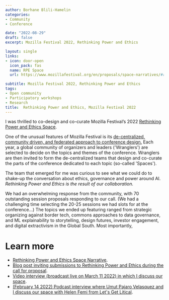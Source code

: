 ```yaml
---
author: Borhane Blili-Hamelin
categories:
- Community
- Conference

date: "2022-08-29"
draft: false
excerpt: Mozilla Festival 2022, Rethinking Power and Ethics

layout: single
links:
- icon: door-open
  icon_pack: fas
  name: RPE Space
  url: https://www.mozillafestival.org/en/proposals/space-narratives/#rethinking-power-ethics

subtitle: Mozilla Festival 2022, Rethinking Power and Ethics 
tags:
- Open community
- Participatory workshops
- Research
title:  Rethinking Power and Ethics, Mozilla Festival 2022
---
```

 
 I was thrilled to co-design and co-curate Mozilla Festival’s 2022 [Rethinking Power and Ethics Space](https://www.mozillafestival.org/en/proposals/space-narratives/#rethinking-power-ethics).
 
 One of the unusual features of Mozilla Festival is its [de-centralized, community driven, and federated approach to conference design.](https://www.mozillafestival.org/en/get-to-know-mozfest/) Each year, a global community of organizers and leaders ('Wranglers') are selected to decide on the topics and themes of the conference. Wranglers are then invited to form the de-centralized teams that design and co-curate the parts of the conference dedicated to each topic (so-called 'Spaces'). 
 
 The team that emerged for me was curious to see what we could do to shake-up the conversation about ethics, governance and power around AI. *Rethinking Power and Ethics is the result of our collaboration.*
 
We had an overwhelming response from the community, with 70 outstanding session proposals responding to our call. (We had a challenging time selecting the 20-25 sessions we had slots for at the conference...) The topics we ended up featuring ranged from strategic organizing against border tech, commons approaches to data governance, and ML explainability to storytelling, design futures, investor engagement, and digital extractivism in the Global South. Most importantly, 

# Learn more
* [Rethinking Power and Ethics Space Narrative](https://www.mozillafestival.org/en/proposals/space-narratives/#rethinking-power-ethics).
* [Blog post inviting submissions to Rethinking Power and Ethics during the call for proposal](https://foundation.mozilla.org/nl/blog/rethink-ai-power-and-ethics-at-mozfest-2022/).
* [Video interview (broadcast live on March 11 2022) in which I discuss our space](https://youtu.be/jx20O8ytNxM).
* [(February 14 2022) Podcast interview where Umut Pajaro Velasquez and I discuss our space with Helen Femi from Let's Get Litical](https://www.mozillafestival.org/en/on-demand/audio/).
